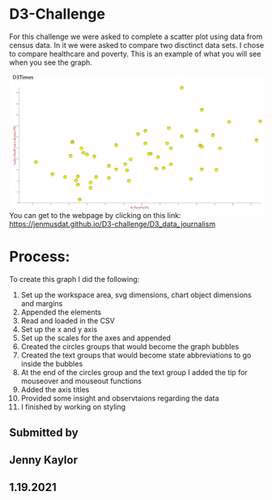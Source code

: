 # D3-Challenge

For this challenge we were asked to complete a scatter plot using data from census data. In it we were asked to compare two disctinct data sets. I chose to compare healthcare and poverty.
This is an example of what you will see when you see the graph.

![Graph](D3_data_journalism\assets\images\Graph.JPG)
You can get to the webpage by clicking on this link:
https://jenmusdat.github.io/D3-challenge/D3_data_journalism

# Process:

To create this graph I did the following:

1. Set up the workspace area, svg dimensions, chart object dimensions and margins
1. Appended the elements
1. Read and loaded in the CSV
1. Set up the x and y axis
1. Set up the scales for the axes and appended
1. Created the circles groups that would become the graph bubbles
1. Created the text groups that would become state abbreviations to go inside the bubbles
1. At the end of the circles group and the text group I added the tip for mouseover and mouseout functions
1. Added the axis titles
1. Provided some insight and observtaions regarding the data
1. I finished by working on styling

## Submitted by

## Jenny Kaylor

## 1.19.2021
